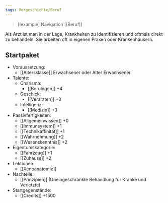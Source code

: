 ```yaml
---
tags: Vorgeschichte/Beruf
---
```

> [!example] Navigation 
>  [[Beruf]]

Als Arzt ist man in der Lage, Krankheiten zu identifizieren und oftmals direkt zu behandeln. Sie arbeiten oft in eigenen Praxen oder Krankenhäusern. 


## Startpaket
- Voraussetzung: 
	- [[Altersklasse]] Erwachsener oder Alter Erwachsener
- Talente:
	- Charisma:
		- [[Beruhigen]] +4
	- Geschick: 
		- [[Verarzten]] +3
	- Intelligenz: 
		- [[Medizin]] +3
- Passivfertigkeiten:
	- [[Allgemeinwissen]] +0
	- [[Immunsystem]] +1
	- [[Technikaffinität]] +1
	- [[Wahrnehmung]] +2
	- [[Wesenskenntnis]] +2
- Eigentumskategorie:
	- [[Fahrzeug]] +1
	- [[Zuhause]] +2
- Lektionen:
	- [[Xenoanatomie]]
- Nachteile:
	- [[Prinzipien]] (Uneingeschränkte Behandlung für Kranke und Verletzte)
- Startgegenstände: 
	- [[Credits]] +1500